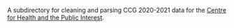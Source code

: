 A subdirectory for cleaning and parsing CCG 2020-2021 data for the [Centre for Health and the Public Interest](https://chpi.org.uk/).
